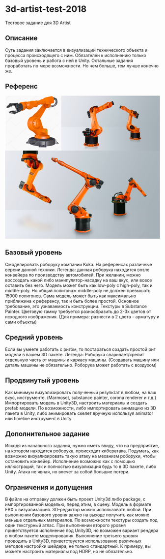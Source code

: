 # 3d-artist-test-2018
Тестовое задание для 3D Artist
## Описание
Суть задания заключается в визуализации технического объекта и процесса происходящего с ним.
Обязателен к исполнению только базовый уровень и работа с ней в Unity. Остальные задания проработать по мере возможности. Но чем больше, тем лучше конечно же.

## Референс
![alt text](img.png?raw=true)

## Базовый уровень
Смоделировать роборуку компании Kuka. На референсах различные версии данной техники. Легенда: данная роборука находится возле конвейера по производству автомобилей. При желании, можно воссоздать какой либо манипулятор-насадку на ваш вкус, или вовсе оставить без него.
Модель может быть как low-poly с high-poly, так и middle-poly. Но общий полигонаж middle-poly не должен превышать 15000 полигонов. Сама модель может быть как максимально приближина к референсу, так и быть более простой. Основное требование, это узнаваемость конструкции.
Текстуры в Substance Painter. Цветовую гамму требуется разнообразить до 2-3х цветов от исходного изображения. (Для примера: разнести в 2 цвета - арматуру и сами объекты)

## Средний уровень
Если вы умеете работать с ригом, то постараться создать простой риг модели в вашем 3D пакете.
Легенда: Роборука сваривает/крепит отдельную часть от машины к каркасу машины. (Создавать машину или деталь машины не обязательно. Роборука может работать с воздухом)

## Продвинутый уровень
Как минимум визуализировать полученный результат в любом, на ваш вкус, инструменте. (Marmoset, substance painter, corona renderer и т.д.)
Импортировать модель в Unity3D, настроить материалы и создать prefab модели.
По возможности, либо импортировать анимацию из 3D пакета в Unity, либо анимировать скелет вручную используя animator или timeline инструмент в Unity.
 
## Дополнительное задание
Исходя из начального задания, нужно иметь ввиду, что на предприятие, на котором находится роборука, происходит кибератака. Подумать, как возможно визуализировать такую атаку на механизм роборуки, чтобы остановить конвейер.
Исполнение возможно как с помощью иллюстраций, так и полностью визуализация будь то в 3D пакете, либо Unity.
Атака не явная, но влечет за собой большие потери.

## Ограничения и допущения
В файле на отправку должен быть проект Unity3d либо package, с импортированной моделью, перед этим, в сцену. Модель в формате FBX c визуализацией.
3D-редактор можно использовать любой.
При выполнении базового уровня важно на выходе получить как можно меньше отдельных материалов. По возможности текстуры создать под один текстурный атлас.
При выполнении второго уровня приветствуется исполнение под Unity3D, но возможен вариант рендера в любом пакете моделирования.
Выполнение третьего уровня проводить в Unity3D, приветствуется использование различных методов настройки шейдера, не только стандартный. К примеру, вы можете настроить материалы под HDRP, но не обязательно.



